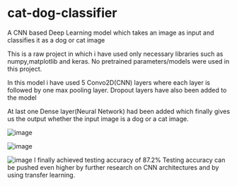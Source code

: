 # cat-dog-classifier
A CNN based Deep Learning model which takes an image as input and classifies it as a dog or cat image

This is a raw project in which i have used only necessary libraries such as numpy,matplotlib and keras.
No pretrained parameters/models were used in this project.

In this model i have used 5 Convo2D(CNN) layers where each layer is followed by one max pooling layer.
Dropout layers have also been added to the model

At last one Dense layer(Neural Network) had been added which finally gives us the output whether the input image is a dog or a cat image.

![image](https://user-images.githubusercontent.com/69752281/123805970-2182fe80-d90c-11eb-9508-deb149a779e7.png)

![image](https://user-images.githubusercontent.com/69752281/123806335-745cb600-d90c-11eb-89ef-62c2e1f00099.png)

![image](https://user-images.githubusercontent.com/69752281/123806398-88a0b300-d90c-11eb-9298-acf8dce0fc68.png)
I finally achieved testing accuracy of 87.2%
Testing accuracy can be pushed even higher by further research on CNN architectures and by using transfer learning.
